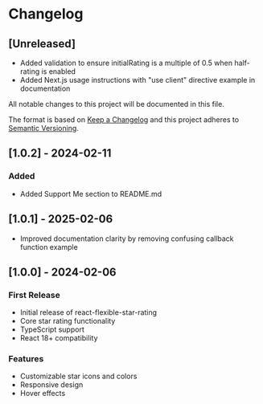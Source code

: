 # Changelog

## [Unreleased]

- Added validation to ensure initialRating is a multiple of 0.5 when half-rating is enabled
- Added Next.js usage instructions with "use client" directive example in documentation

All notable changes to this project will be documented in this file.

The format is based on [Keep a Changelog](https://keepachangelog.com/en/1.0.0/)
and this project adheres to [Semantic Versioning](https://semver.org/spec/v2.0.0.html).

## [1.0.2] - 2024-02-11

### Added

- Added Support Me section to README.md

## [1.0.1] - 2025-02-06

- Improved documentation clarity by removing confusing callback function example

## [1.0.0] - 2024-02-06

### First Release

- Initial release of react-flexible-star-rating
- Core star rating functionality
- TypeScript support
- React 18+ compatibility

### Features

- Customizable star icons and colors
- Responsive design
- Hover effects
